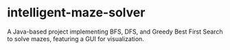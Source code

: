 # intelligent-maze-solver
A Java-based project implementing BFS, DFS, and Greedy Best First Search to solve mazes, featuring a GUI for visualization.
